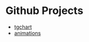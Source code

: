 # Github Projects

- [tgchart](https://github.com/zetraison/tgchart)
- [animations](https://github.com/zetraison/animations)

